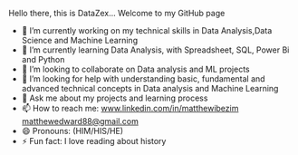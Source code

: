 Hello there, this is DataZex... Welcome to my GitHub page

- 🔭 I’m currently working on my technical skills in Data Analysis,Data Science and Machine Learning
- 🌱 I’m currently learning Data Analysis, with Spreadsheet, SQL, Power Bi and Python
- 👯 I’m looking to collaborate on Data analysis and ML projects
- 🤔 I’m looking for help with understanding basic, fundamental and advanced technical concepts in Data analysis and Machine Learning
- 💬 Ask me about my projects and learning process
- 📫 How to reach me: www.linkedin.com/in/matthewibezim matthewedward88@gmail.com 
- 😄 Pronouns: (HIM/HIS/HE)
- ⚡ Fun fact: I love reading about history

